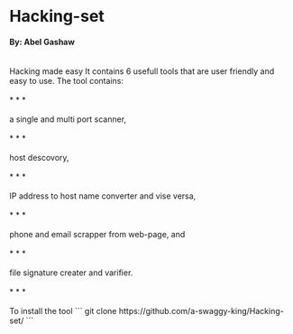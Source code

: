 
<br />

# Hacking-set
#### By: Abel Gashaw

<br />
Hacking made easy
It contains 6 usefull tools that are user friendly and easy to use.
The tool contains: <br /><br />
* * *
<br /><br /> 
                  a single and multi port scanner, <br /><br />
* * *
<br /><br />
                  host descovory, <br /><br />
* * *
<br /><br />
                  IP address to host name converter and vise versa,<br /><br />
* * *
<br /><br />
                  phone and email scrapper from web-page, and <br /><br />
* * *
<br /><br />
                  file signature creater and varifier.<br /><br />
* * *
<br /><br />
To install the tool ```
 git clone https://github.com/a-swaggy-king/Hacking-set/
 ```
